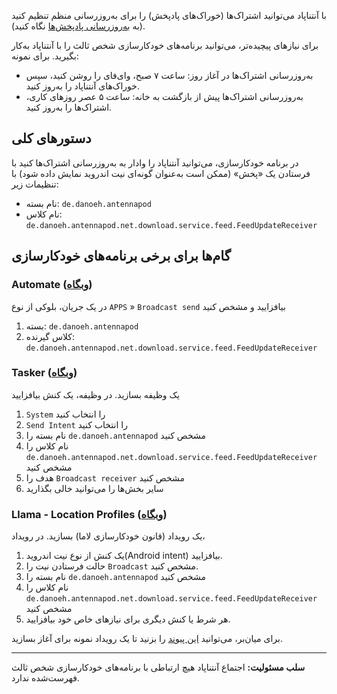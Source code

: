 با آنتناپاد می‌توانید اشتراک‌ها (خوراک‌های پادپخش) را برای به‌روزرسانی منظم تنظیم کنید (به [به‌روزرسانی پادپخش‌ها](/documentation/automation/refreshing-podcasts) نگاه کنید).

برای نیازهای پیچیده‌تر، می‌توانید برنامه‌های خودکارسازی شخص ثالث را با آنتناپاد به‌کار بگیرید. برای نمونه:

- به‌روزرسانی اشتراک‌ها در آغاز روز: ساعت ۷ صبح، وای‌فای را روشن کنید، سپس خوراک‌های آنتناپاد را به‌روز کنید.
- به‌روزرسانی اشتراک‌ها پیش از بازگشت به خانه: ساعت ۵ عصر روزهای کاری، اشتراک‌ها را به‌روز کنید.

## دستورهای کلی

در برنامه خودکارسازی، می‌توانید آنتناپاد را وادار به به‌روزرسانی اشتراک‌ها کنید با فرستادن یک «پخش» (ممکن است به‌عنوان گونه‌ای نیت اندروید نمایش داده شود) با تنظیمات زیر:

- نام بسته: `de.danoeh.antennapod`
- نام کلاس: `de.danoeh.antennapod.net.download.service.feed.FeedUpdateReceiver`

## گام‌ها برای برخی برنامه‌های خودکارسازی

### Automate ([وبگاه](https://llamalab.com/automate/))

در یک جریان، بلوکی از نوع `APPS` » `Broadcast send` بیافزایید و مشخص کنید

1. بسته: `de.danoeh.antennapod`
1. کلاس گیرنده: `de.danoeh.antennapod.net.download.service.feed.FeedUpdateReceiver`

### Tasker ([وبگاه](https://tasker.joaoapps.com/))

یک وظیفه بسازید. در وظیفه، یک کنش بیافزایید

1. `System` را انتخاب کنید
1. `Send Intent` را انتخاب کنید
1. نام بسته را `de.danoeh.antennapod` مشخص کنید
1. نام کلاس را `de.danoeh.antennapod.net.download.service.feed.FeedUpdateReceiver` مشخص کنید
1. هدف را `Broadcast receiver` مشخص کنید
1. سایر بخش‌ها را می‌توانید خالی بگذارید

### Llama - Location Profiles ([وبگاه](http://kebabapps.blogspot.com/search/label/Llama))

یک رویداد (قانون خودکارسازی لاما) بسازید. در رویداد،

1. یک کنش از نوع نیت اندروید(Android intent) بیافزایید.
1. حالت فرستادن نیت را `Broadcast` مشخص کنید.
1. نام بسته را `de.danoeh.antennapod` مشخص کنید
1. نام کلاس را `de.danoeh.antennapod.net.download.service.feed.FeedUpdateReceiver` مشخص کنید
1. هر شرط یا کنش دیگری برای نیازهای خاص خود بیافزایید.

برای میان‌بر، می‌توانید [این پیوند](http://llama.location.profiles/AntennaPod+feeds+Update/AntennaPod+feeds+Update%7C0-1-0-0-0-0-0-0-1-0--0-%7C%3A%7Ct%7C420%7C425%7Cai%7Cde.danoeh.antennapod%7CFgAAAGEAbgBkAHIAbwBpAGQALgBjAG8AbgB0AGUAbgB0AC4ASQBuAHQAZQBuAHQAAAAAAP%2F%2F%2F%2F8AAAAA%2F%2F%2F%2F%2FwAAAAD%2F%2F%2F%2F%2F%2F%2F%2F%2F%2FxQAAABkAGUALgBkAGEAbgBvAGUAaAAuAGEAbgB0AGUAbgBuAGEAcABvAGQAAAAAADUAAABkAGUALgBkAGEAbgBvAGUAaAAuAGEAbgB0AGUAbgBuAGEAcABvAGQALgBjAG8AcgBlAC4AcgBlAGMAZQBpAHYAZQByAC4ARgBlAGUAZABVAHAAZABhAHQAZQBSAGUAYwBlAGkAdgBlAHIAAAAAAAAAAAAAAAAAAAAAAAAA%2Fv%2F%2F%2F%2F%2F%2F%2F%2F8%3D%7C2%7C) را بزنید تا یک رویداد نمونه برای آغاز بسازید.

***

**سلب مسئولیت:** اجتماع آنتناپاد هیچ ارتباطی با برنامه‌های خودکارسازی شخص ثالث فهرست‌شده ندارد.
